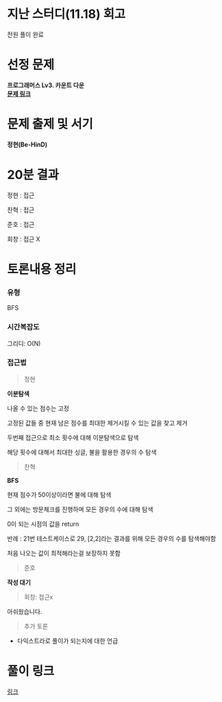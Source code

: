 # 지난 스터디(11.18) 회고

전원 풀이 완료

# 선정 문제
<b> 프로그래머스 Lv3. 카운트 다운 </b>
<br>
<b> [문제 링크](https://school.programmers.co.kr/learn/courses/30/lessons/131129#) </b>

# 문제 출제 및 서기
<b> 정현(Be-HinD) </b>

# 20분 결과
<p> 정현 : 접근 </p>
<p> 찬혁 : 접근 </p>
<p> 준호 : 접근 </p>
<p> 회창 : 접근 X </p>

# 토론내용 정리
### 유형
<P> BFS </P>

### 시간복잡도
<p> 그리디: O(N) </p>

### 접근법

> 정현

<b> 이분탐색 </b>

<p> 나올 수 있는 점수는 고정 </p>
<p> 고정된 값들 중 현재 남은 점수를 최대한 제거시킬 수 있는 값을 찾고 제거 </p>
<P> 두번째 접근으로 최소 횟수에 대해 이분탐색으로 탐색 </P>
<p> 해당 횟수에 대해서 최대한 싱글, 불을 활용한 경우의 수 탐색 </p>

> 찬혁

<b> BFS </b>

<p> 현재 점수가 50이상이라면 불에 대해 탐색 <p>
<p> 그 외에는 방문체크를 진행하며 모든 경우의 수에 대해 탐색 </p>
<p> 0이 되는 시점의 값을 return </p>
<p> 반례 : 21번 테스트케이스로 29, [2,2]라는 결과를 위해 모든 경우의 수를 탐색해야함 </p>
<p> 처음 나오는 값이 최적해라는걸 보장하지 못함 </p>

> 준호

<b> 작성 대기 </b>

> 회창: 접근x
<p> 아쉬웠습니다. </p>

> 추가 토론
- 다익스트라로 풀이가 되는지에 대한 언급

# 풀이 링크

<a href="https://github.com/The-Four-Error-Pickers/Algorithm-Study/tree/main/Private%20Solve/131129.%20%EC%B9%B4%EC%9A%B4%ED%8A%B8%20%EB%8B%A4%EC%9A%B4">링크</a>
